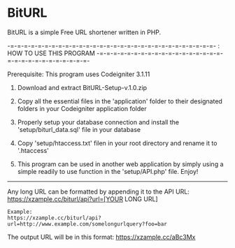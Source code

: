 # BitURL
BitURL is a simple Free URL shortener written in PHP. 

-=-=-=-=-=-=-=-=-=-=-=-=-=-=-=-=-=-=-=-=-=-=-=-=-=-=-=-=-=-=-
: HOW TO USE THIS PROGRAM
-=-=-=-=-=-=-=-=-=-=-=-=-=-=-=-=-=-=-=-=-=-=-=-=-=-=-=-=-=-=-

Prerequisite:
	This program uses Codeigniter 3.1.11

1. Download and extract BitURL-Setup-v.1.0.zip

2. Copy all the essential files in the 'application' folder
   to their designated folders in your Codeigniter application
   folder

3. Properly setup your database connection and install the
   'setup/biturl_data.sql' file in your database

4. Copy 'setup/htaccess.txt' filen in your root directory and
   rename it to '.htaccess'

5. This program can be used in another web application by
   simply using a simple readily to use function in the
   'setup/API.php' file. Enjoy!

--------

Any long URL can be formatted by appending it to the API URL:
	https://xzample.cc/biturl/api?url=[YOUR LONG URL]

	Example:
	https://xzample.cc/biturl/api?url=http://www.example.com/somelongurlquery?foo=bar

The output URL will be in this format:
	https://xzample.cc/aBc3Mx
